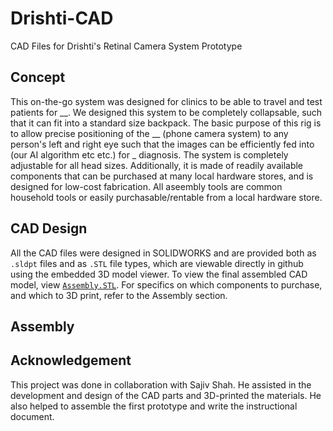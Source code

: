 # Drishti-CAD
CAD Files for Drishti's Retinal Camera System Prototype

## Concept
This on-the-go system was designed for clinics to be able to travel and test patients for __. We designed this system to be completely collapsable, such that it can fit into a standard size backpack. The basic purpose of this rig is to allow precise positioning of the __ (phone camera system) to any person's left and right eye such that the images can be efficiently fed into (our AI algorithm etc etc.) for _ diagnosis. The system is completely adjustable for all head sizes. Additionally, it is made of readily available components that can be purchased at many local hardware stores, and is designed for low-cost fabrication. All aseembly tools are common household tools or easily purchasable/rentable from a local hardware store. 

## CAD Design

All the CAD files were designed in SOLIDWORKS and are provided both as ```.sldpt``` files and as ```.STL``` file types, which are viewable directly in github using the embedded 3D model viewer. To view the final assembled CAD model, view [```Assembly.STL```](https://github.com/ayaanzhaque/Drishti-CAD/blob/main/Assembly.STL). For specifics on which components to purchase, and which to 3D print, refer to the Assembly section.

## Assembly

## Acknowledgement

This project was done in collaboration with Sajiv Shah. He assisted in the development and design of the CAD parts and 3D-printed the materials. He also helped to assemble the first prototype and write the instructional document.
